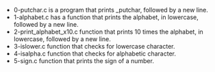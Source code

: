 - 0-putchar.c is a program that prints _putchar, followed by a new line.
- 1-alphabet.c has a function that prints the alphabet, in lowercase, followed by a new line.
- 2-print_alphabet_x10.c function that prints 10 times the alphabet, in lowercase, followed by a new line.
- 3-islower.c function that checks for lowercase character.
- 4-isalpha.c function that checks for alphabetic character.
- 5-sign.c function that prints the sign of a number.
